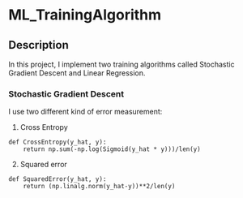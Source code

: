 # ML_TrainingAlgorithm

## Description
In this project, I implement two training algorithms called Stochastic Gradient Descent and Linear Regression.

### Stochastic Gradient Descent
I use two different kind of error measurement: 
1. Cross Entropy
```python=
def CrossEntropy(y_hat, y):
    return np.sum(-np.log(Sigmoid(y_hat * y)))/len(y)
```
2. Squared error
```python=
def SquaredError(y_hat, y):
    return (np.linalg.norm(y_hat-y))**2/len(y)
```
